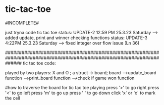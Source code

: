 # tic-tac-toe

#INCOMPLETE#

just tryna code tic tac toe
status: UPDATE-2 12:59 PM 25.3.23 Saturday  --> added update, print and winner checking functions
status: UPDATE-3 4:22PM 25.3.23 Saturday    --> fixed integer over flow issue (Ln 36)





######################################################################################################################
tic tac toe code:

played by two players: X and O ;
a struct -> board;
board -->update_board function
      -->print_board function
      -->check if game won function

#how to traverse the board for tic tac toe playing
 press '>' to go right
 press '<' to go left
 press 'm' to go up
 press ' ' to go down
 click 'x' or 'o' to mark the cell
    
